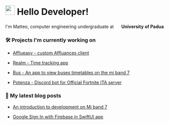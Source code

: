 <h1><img src="https://emojis.slackmojis.com/emojis/images/1531849430/4246/blob-sunglasses.gif?1531849430" width="30"/> Hello Developer!</h1>

<p>I'm Matteo, computer engineering undergraduate at <img src="https://www.unipd.it/sites/unipd.it/files/unnamed-4_0.png" width="16"/> <b>University of Padua</b></p>

<h3>🛠️ Projects I'm currently working on</h3>

- [Afflueasy - custom Affluances client]()

- [Realm - Time tracking app](https://github.com/mettiuss/realm)

- [Bus - An app to view buses timetables on the mi band 7](https://github.com/mettiuss/bus)

- [Potenza - Discord bot for Official Fortnite ITA server](https://github.com/mettiuss/potenza)


<h3>📝 My latest blog posts</h3>

- [An introduction to development on Mi band 7](https://medium.com/@matteocuzzolin/mi-band-7-development-5a9d83ca0d71)

- [Google Sign In with Firebase in SwiftUI app](https://medium.com/@matteocuzzolin/google-sign-in-with-firebase-in-swiftui-app-c8dc7b7ed4f9)
